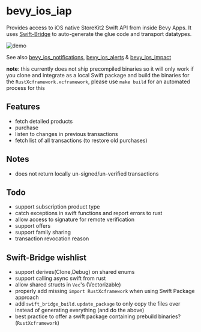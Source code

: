 # bevy_ios_iap

Provides access to iOS native StoreKit2 Swift API from inside Bevy Apps.
It uses [Swift-Bridge](https://github.com/chinedufn/swift-bridge) to auto-generate the glue code and transport datatypes.

![demo](./demo.gif)

See also [bevy_ios_notifications](https://github.com/rustunit/bevy_ios_notifications), [bevy_ios_alerts](https://github.com/rustunit/bevy_ios_alerts) & [bevy_ios_impact](https://github.com/rustunit/bevy_ios_impact)

**note**: this currently does not ship precompiled binaries so it will only work if you clone and integrate as a local Swift package and build the binaries for the `RustXcframework.xcframework`, please use `make build` for an automated process for this

## Features
* fetch detailed products
* purchase
* listen to changes in previous transactions
* fetch list of all transactions (to restore old purchases)

## Notes
* does not return locally un-signed/un-verified transactions

## Todo
* support subscription product type
* catch exceptions in swift functions and report errors to rust
* allow access to signature for remote verification
* support offers
* support family sharing
* transaction revocation reason

## Swift-Bridge wishlist
* support derives(Clone,Debug) on shared enums
* support calling async swift from rust
* allow shared structs in `Vec`'s (Vectorizable)
* properly add missing `import RustXcframework` when using Swift Package approach
* add `swift_bridge_build.update_package` to only copy the files over instead of generating everything (and do the above)
* best practice to offer a swift package containing prebuild binaries? (`RustXcframework`)